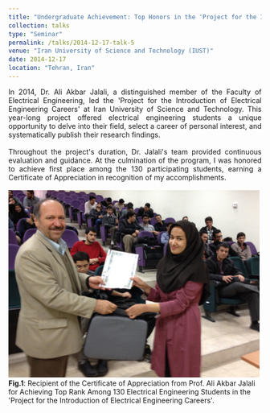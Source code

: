 ```yaml
---
title: "Undergraduate Achievement: Top Honors in the 'Project for the Introduction of Electrical Engineering Careers"
collection: talks
type: "Seminar"
permalink: /talks/2014-12-17-talk-5
venue: "Iran University of Science and Technology (IUST)"
date: 2014-12-17
location: "Tehran, Iran"
---
```



<div style='text-align: justify;'>
In 2014, Dr. Ali Akbar Jalali, a distinguished member of the Faculty of Electrical Engineering, led the 'Project for the Introduction of Electrical Engineering Careers' at Iran University of Science and Technology. This year-long project offered electrical engineering students a unique opportunity to delve into their field, select a career of personal interest, and systematically publish their research findings.
 <br>
  <br>
Throughout the project's duration, Dr. Jalali's team provided continuous evaluation and guidance. At the culmination of the program, I was honored to achieve first place among the 130 participating students, earning a Certificate of Appreciation in recognition of my accomplishments.
</div>

 <br>

<div class="image-container">
  <img src='/images/ee12.jpg' alt="Image 6" width="500" class="centered-image"> <!-- Adjust the width as needed -->
  <figcaption><span class="fig-caption"><strong>Fig.1</strong></span>: Recipient of the Certificate of Appreciation from Prof. Ali Akbar Jalali for Achieving Top Rank Among 130 Electrical Engineering Students in the 'Project for the Introduction of Electrical Engineering Careers'.</figcaption>
 <br>
</div>


